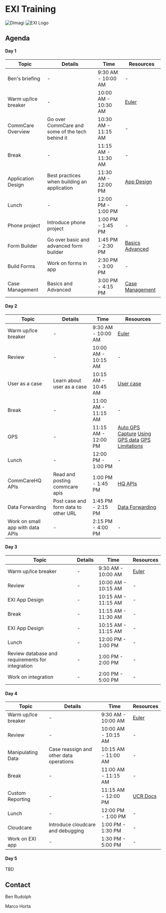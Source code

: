 # EXI Training

![Dimagi](https://media.licdn.com/media/p/5/005/030/05b/133f72a.png)
![EXI Logo](https://media.licdn.com/media/p/2/000/037/19b/32d4bf7.png)

## Agenda

#### Day 1

Topic | Details | Time | Resources
------------- | ------------- | ------------- | ------------
Ben's briefing  | - | 9:30 AM - 10:00 AM | -
Warm up/Ice breaker | - | 10:00 AM - 10:30 AM | [Euler](https://projecteuler.net/problem=14)
CommCare Overview | Go over CommCare and some of the tech behind it | 10:30 AM - 11:15 AM | -
Break  | - | 11:15 AM - 11:30 AM | -
Application Design | Best practices when building an application | 11:30 AM - 12:00 PM | [App Design](https://confluence.dimagi.com/display/commcarepublic/Application+Building+Learning+Track#ApplicationBuildingLearningTrack-ApplicationDesign)
Lunch | - | 12:00 PM - 1:00 PM | -
Phone project | Introduce phone project | 1:00 PM - 1:45 PM | -
Form Builder | Go over basic and advanced form builder | 1:45 PM - 2:30 PM | [Basics](https://confluence.dimagi.com/display/commcarepublic/Application+Building+Learning+Track#ApplicationBuildingLearningTrack-FormBuilderBasics) [Advanced](https://confluence.dimagi.com/display/commcarepublic/Application+Building+Learning+Track#ApplicationBuildingLearningTrack-AdvancedFormBuilder)
Build Forms | Work on forms in app | 2:30 PM - 3:00 PM | -
Case Management | Basics and Advanced | 3:00 PM - 4:15 PM | [Case Management](https://confluence.dimagi.com/display/commcarepublic/Application+Building+Learning+Track#ApplicationBuildingLearningTrack-CaseManagement)

#### Day 2

Topic | Details | Time | Resources
------------- | ------------- | ------------- | ------------
Warm up/Ice breaker | - | 9:30 AM - 10:00 AM | [Euler](https://projecteuler.net/problem=17)
Review | - | 10:00 AM - 10:15 AM | -
User as a case | Learn about user as a case | 10:15 AM - 10:45 AM | [User case](https://confluence.dimagi.com/display/commcarepublic/User+Case)
Break  | - | 11:00 AM - 11:15 AM | -
GPS | - | 11:15 AM - 12:00 PM | [Auto GPS Capture](https://confluence.dimagi.com/display/commcarepublic/Automatic+GPS+Capture) [Using GPS data](https://confluence.dimagi.com/display/commcarepublic/Using+GPS+Data) [GPS Limitations](https://confluence.dimagi.com/display/commcarepublic/GPS+Limitations)
Lunch | - | 12:00 PM - 1:00 PM | -
CommCareHQ APIs | Read and posting commcare apis | 1:00 PM - 1:45 PM | [HQ APIs](https://confluence.dimagi.com/display/commcarepublic/CommCare+HQ+APIs)
Data Forwarding | Post case and form data to other URL | 1:45 PM - 2:15 PM | [Data Forwarding](https://confluence.dimagi.com/pages/viewpage.action?pageId=12224128)
Work on small app with data APIs | - | 2:15 PM - 4:00 PM | -

#### Day 3

Topic | Details | Time | Resources
------------- | ------------- | ------------- | ------------
Warm up/Ice breaker | - | 9:30 AM - 10:00 AM | [Euler](https://projecteuler.net/problem=24)
Review | - | 10:00 AM - 10:15 AM | -
EXI App Design | - | 10:15 AM - 11:15 AM | -
Break | - | 11:15 AM - 11:30 AM | -
EXI App Design | - | 10:15 AM - 11:15 AM | -
Lunch | - | 12:00 PM - 1:00 PM | -
Review database and requirements for integration | - | 1:00 PM - 2:00 PM | -
Work on integration | - | 2:00 PM - 5:00 PM | -

#### Day 4

Topic | Details | Time | Resources
------------- | ------------- | ------------- | ------------
Warm up/Ice breaker | - | 9:30 AM - 10:00 AM | [Euler](https://projecteuler.net/problem=43)
Review | - | 10:00 AM - 10:15 AM | -
Manipulating Data | Case reassign and other data operations | 10:15 AM - 11:00 AM | -
Break  | - | 11:00 AM - 11:15 AM | -
Custom Reporting | - | 11:15 AM - 12:00 PM | [UCR Docs](https://github.com/dimagi/commcare-hq/blob/master/corehq/apps/userreports/README.md)
Lunch | - | 12:00 PM - 1:00 PM | -
Cloudcare | Introduce cloudcare and debugging | 1:00 PM - 1:30 PM | -
Work on EXI app | - | 1:30 PM - 5:00 PM | -

#### Day 5

TBD

## Contact

Ben Rudolph

Marco Horta
